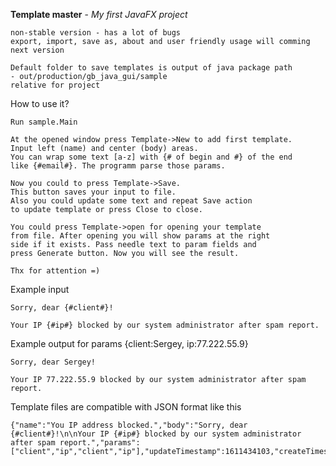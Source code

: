 **Template master** - *My first JavaFX project*

````
non-stable version - has a lot of bugs
export, import, save as, about and user friendly usage will comming next version

Default folder to save templates is output of java package path
- out/production/gb_java_gui/sample
relative for project
````

How to use it?
````
Run sample.Main

At the opened window press Template->New to add first template.
Input left (name) and center (body) areas.
You can wrap some text [a-z] with {# of begin and #} of the end
like {#email#}. The programm parse those params.

Now you could to press Template->Save. 
This button saves your input to file.
Also you could update some text and repeat Save action 
to update template or press Close to close.

You could press Template->open for opening your template 
from file. After opening you will show params at the right 
side if it exists. Pass needle text to param fields and 
press Generate button. Now you will see the result.

Thx for attention =)
````

Example input
````
Sorry, dear {#client#}!

Your IP {#ip#} blocked by our system administrator after spam report.
````
Example output for params {client:Sergey, ip:77.222.55.9}
````
Sorry, dear Sergey!

Your IP 77.222.55.9 blocked by our system administrator after spam report.
````
Template files are compatible with JSON format like this
````
{"name":"You IP address blocked.","body":"Sorry, dear {#client#}!\n\nYour IP {#ip#} blocked by our system administrator after spam report.","params":["client","ip","client","ip"],"updateTimestamp":1611434103,"createTimestamp":1611434103}
````